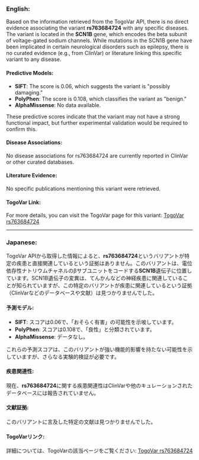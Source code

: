 ### English:
Based on the information retrieved from the TogoVar API, there is no direct evidence associating the variant **rs763684724** with any specific diseases. The variant is located in the **SCN1B** gene, which encodes the beta subunit of voltage-gated sodium channels. While mutations in the SCN1B gene have been implicated in certain neurological disorders such as epilepsy, there is no curated evidence (e.g., from ClinVar) or literature linking this specific variant to any disease.

#### Predictive Models:
- **SIFT**: The score is 0.06, which suggests the variant is "possibly damaging."
- **PolyPhen**: The score is 0.108, which classifies the variant as "benign."
- **AlphaMissense**: No data available.

These predictive scores indicate that the variant may not have a strong functional impact, but further experimental validation would be required to confirm this.

#### Disease Associations:
No disease associations for rs763684724 are currently reported in ClinVar or other curated databases.

#### Literature Evidence:
No specific publications mentioning this variant were retrieved.

#### TogoVar Link:
For more details, you can visit the TogoVar page for this variant: [TogoVar rs763684724](https://togovar.org/variant/rs763684724)

---

### Japanese:
TogoVar APIから取得した情報によると、**rs763684724**というバリアントが特定の疾患と直接関連しているという証拠はありません。このバリアントは、電位依存性ナトリウムチャネルのβサブユニットをコードする**SCN1B**遺伝子に位置しています。SCN1B遺伝子の変異は、てんかんなどの神経疾患に関連していることが知られていますが、この特定のバリアントが疾患に関連しているという証拠（ClinVarなどのデータベースや文献）は見つかりませんでした。

#### 予測モデル:
- **SIFT**: スコアは0.06で、「おそらく有害」の可能性を示唆しています。
- **PolyPhen**: スコアは0.108で、「良性」と分類されています。
- **AlphaMissense**: データなし。

これらの予測スコアは、このバリアントが強い機能的影響を持たない可能性を示していますが、さらなる実験的検証が必要です。

#### 疾患関連性:
現在、**rs763684724**に関する疾患関連性はClinVarや他のキュレーションされたデータベースには報告されていません。

#### 文献証拠:
このバリアントに言及した特定の文献は見つかりませんでした。

#### TogoVarリンク:
詳細については、TogoVarの該当ページをご覧ください: [TogoVar rs763684724](https://togovar.org/variant/rs763684724)